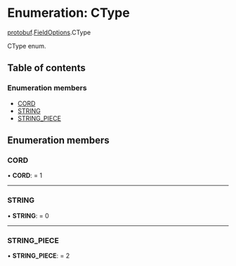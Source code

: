 # Enumeration: CType

[protobuf](../modules/proto.google.protobuf.md).[FieldOptions](../modules/proto.google.protobuf.fieldoptions.md).CType

CType enum.

## Table of contents

### Enumeration members

- [CORD](proto.google.protobuf.fieldoptions.ctype.md#cord)
- [STRING](proto.google.protobuf.fieldoptions.ctype.md#string)
- [STRING\_PIECE](proto.google.protobuf.fieldoptions.ctype.md#string_piece)

## Enumeration members

### CORD

• **CORD**: = 1

___

### STRING

• **STRING**: = 0

___

### STRING\_PIECE

• **STRING\_PIECE**: = 2
